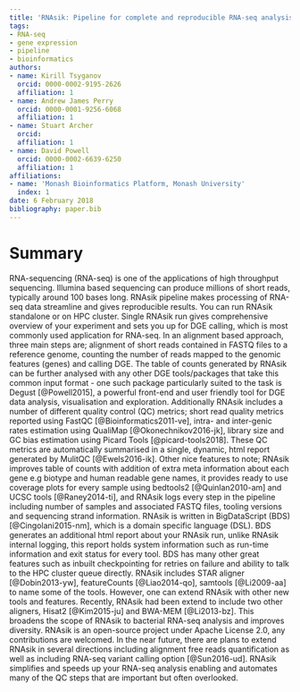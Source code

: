 ```yaml
---
title: 'RNAsik: Pipeline for complete and reproducible RNA-seq analysis that runs anywhere with speed and ease'
tags:
- RNA-seq
- gene expression
- pipeline
- bioinformatics
authors:
- name: Kirill Tsyganov
  orcid: 0000-0002-9195-2626
  affiliation: 1
- name: Andrew James Perry
  orcid: 0000-0001-9256-6068
  affiliation: 1
- name: Stuart Archer
  orcid: 
  affiliation: 1
- name: David Powell
  orcid: 0000-0002-6639-6250
  affiliation: 1
affiliations:
- name: 'Monash Bioinformatics Platform, Monash University'
  index: 1
date: 6 February 2018
bibliography: paper.bib
---
```


# Summary

RNA-sequencing (RNA-seq) is one of the applications of high throughput sequencing. Illumina based sequencing can produce millions of short reads, typically around 100 bases long. RNAsik pipeline makes processing of RNA-seq data streamline and gives reproducible results. You can run RNAsik standalone or on HPC cluster. Single RNAsik run gives comprehensive overview of your experiment and sets you up for DGE calling, which is most commonly used application for RNA-seq.
In an alignment based approach, three main steps are; alignment of short reads contained in FASTQ files to a reference genome, counting the number of reads mapped to the genomic features (genes) and calling DGE. The table of counts generated by RNAsik can be further analysed with any other DGE tools/packages that take this common input format - one such package particularly suited to the task is Degust [@Powell2015], a powerful front-end and user friendly tool for DGE data analysis, visualisation and exploration. Additionally RNAsik includes a number of different quality control (QC) metrics; short read quality metrics reported using FastQC [@Bioinformatics2011-ve], intra- and inter-genic rates estimation using QualiMap [@Okonechnikov2016-jk], library size and GC bias estimation using Picard Tools [@picard-tools2018]. These QC metrics are automatically summarised in a single, dynamic, html report generated by MulitQC [@Ewels2016-ik]. Other nice features to note; RNAsik improves table of counts with addition of extra meta information about each gene e.g biotype and human readable gene names, it provides ready to use coverage plots for every sample using bedtools2 [@Quinlan2010-am] and UCSC tools [@Raney2014-ti], and RNAsik logs every step in the pipeline including number of samples and associated FASTQ files, tooling versions and sequencing strand information. 
RNAsik is written in BigDataScript (BDS) [@Cingolani2015-nm], which is a domain specific language (DSL). BDS generates an additional html report about your RNAsik run, unlike RNAsik internal logging, this report holds system information such as run-time information and exit status for every tool. BDS has many other great features such as inbuilt checkpointing for retries on failure and ability to talk to the HPC cluster queue directly. 
RNAsik includes STAR aligner [@Dobin2013-yw], featureCounts [@Liao2014-qo], samtools [@Li2009-aa] to name some of the tools. However, one can extend RNAsik with other new tools and features. Recently, RNAsik had been extend to include two other aligners, Hisat2 [@Kim2015-ju] and BWA-MEM [@Li2013-bz]. This broadens the scope of RNAsik to bacterial RNA-seq analysis and improves diversity.
RNAsik is an open-source project under Apache License 2.0, any contributions are welcomed. In the near future, there are plans to extend RNAsik in several directions including alignment free reads quantification as well as including RNA-seq variant calling option [@Sun2016-ud]. RNAsik simplifies and speeds up your RNA-seq analysis enabling and automates many of the QC steps that are important but often overlooked.
